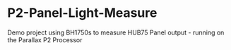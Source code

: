 # P2-Panel-Light-Measure
Demo project using BH1750s to measure HUB75 Panel output - running on the Parallax P2 Processor
